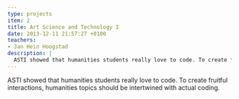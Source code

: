 ```yaml
---
type: projects
item: 2
title: Art Science and Technology I
date: 2013-12-11 21:57:27 +0100
teachers: 
- Jan Hein Hoogstad
description: | 
  ASTI showed that humanities students really love to code. To create fruitful interactions, humanities topics should be intertwined with actual coding.
---
```

ASTI showed that humanities students really love to code. To create fruitful interactions, humanities topics should be intertwined with actual coding.